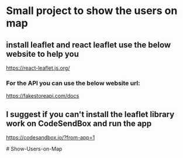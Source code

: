 # Small project to show the users on map 

## install leaflet and react leaflet use the below website to help you
https://react-leaflet.js.org/

### For the API you can use the below website url:
https://fakestoreapi.com/docs

## I suggest if you can't install the leaflet library work on CodeSendBox and run the app
https://codesandbox.io/?from-app=1

#   S h o w - U s e r s - o n - M a p 
 
 
